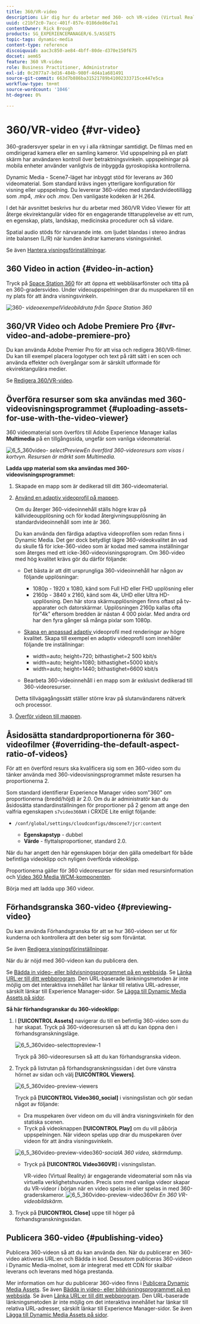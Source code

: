 ```yaml
---
title: 360/VR-video
description: Lär dig hur du arbetar med 360- och VR-video (Virtual Reality) i Dynamic Media.
uuid: c21bf2c0-7acc-401f-857e-0186de86e7a1
contentOwner: Rick Brough
products: SG_EXPERIENCEMANAGER/6.5/ASSETS
topic-tags: dynamic-media
content-type: reference
discoiquuid: aac3c850-ae84-4bff-80de-d370e150f675
docset: aem65
feature: 360 VR-video
role: Business Practitioner, Administrator
exl-id: 0c2077a7-bd16-484b-980f-4d4a1a681491
source-git-commit: 663d7b886ba31521789b41002333715ce447e5ca
workflow-type: tm+mt
source-wordcount: '1046'
ht-degree: 0%

---
```


# 360/VR-video {#vr-video}

360-gradersvyer spelar in en vy i alla riktningar samtidigt. De filmas med en omdirigerad kamera eller en samling kameror. Vid uppspelning på en platt skärm har användaren kontroll över betraktningsvinkeln. uppspelningar på mobila enheter använder vanligtvis de inbyggda gyroskopiska kontrollerna.

Dynamic Media - Scene7-läget har inbyggt stöd för leverans av 360 videomaterial. Som standard krävs ingen ytterligare konfiguration för visning eller uppspelning. Du levererar 360-video med standardvideotillägg som .mp4, .mkv och .mov. Den vanligaste kodeken är H.264.

I det här avsnittet beskrivs hur du arbetar med 360/VR Video Viewer för att återge ekvirektangulär video för en engagerande tittarupplevelse av ett rum, en egenskap, plats, landskap, medicinska procedurer och så vidare.

Spatial audio stöds för närvarande inte. om ljudet blandas i stereo ändras inte balansen (L/R) när kunden ändrar kamerans visningsvinkel.

Se även [Hantera visningsförinställningar](/help/assets/managing-viewer-presets.md).

## 360 Video in action {#video-in-action}

Tryck på [Space Station 360](https://mobiletest.scene7.com/s7viewers/html5/Video360Viewer.html?asset=Viewers/space_station_360-AVS) för att öppna ett webbläsarfönster och titta på en 360-gradersvideo. Under videouppspelningen drar du muspekaren till en ny plats för att ändra visningsvinkeln.

![360-](assets/6_5_360videoiss_simplified.png)
*videoexempelVideobildruta från Space Station 360*

## 360/VR Video och Adobe Premiere Pro {#vr-video-and-adobe-premiere-pro}

Du kan använda Adobe Premier Pro för att visa och redigera 360/VR-filmer. Du kan till exempel placera logotyper och text på rätt sätt i en scen och använda effekter och övergångar som är särskilt utformade för ekvirektangulära medier.

Se [Redigera 360/VR-video](https://helpx.adobe.com/premiere-pro/how-to/edit-360-vr-video.html).

## Överföra resurser som ska användas med 360-videovisningsprogrammet {#uploading-assets-for-use-with-the-video-viewer}

360 videomaterial som överförs till Adobe Experience Manager kallas **Multimedia** på en tillgångssida, ungefär som vanliga videomaterial.

![6_5_360video-](assets/6_5_360video-selecttopreview.png)
*selectPreviewEn överförd 360-videoresurs som visas i kortvyn. Resursen är märkt som Multimedia.*

**Ladda upp material som ska användas med 360-videovisningsprogrammet:**

1. Skapade en mapp som är dedikerad till ditt 360-videomaterial.
1. [Använd en adaptiv videoprofil på mappen](/help/assets/video-profiles.md#applying-a-video-profile-to-folders).

   Om du återger 360-videoinnehåll ställs högre krav på källvideoupplösning och för kodad återgivningsupplösning än standardvideoinnehåll som inte är 360.

   Du kan använda den färdiga adaptiva videoprofilen som redan finns i Dynamic Media. Det ger dock betydligt lägre 360-videokvalitet än vad du skulle få för icke-360-video som är kodad med samma inställningar som återges med ett icke-360-videovisningsprogram. Om 360-video med hög kvalitet krävs gör du därför följande:

   * Det bästa är att ditt ursprungliga 360-videoinnehåll har någon av följande upplösningar:

      * 1080p - 1920 x 1080, känd som Full HD eller FHD upplösning eller
      * 2160p - 3840 x 2160, känd som 4k, UHD eller Ultra HD-upplösning. Den här stora skärmupplösningen finns oftast på tv-apparater och datorskärmar. Upplösningen 2160p kallas ofta för&quot;4k&quot; eftersom bredden är nästan 4 000 pixlar. Med andra ord har den fyra gånger så många pixlar som 1080p.
   * [Skapa en anpassad adaptiv ](/help/assets/video-profiles.md#creating-a-video-encoding-profile-for-adaptive-streaming) videoprofil med renderingar av högre kvalitet. Skapa till exempel en adaptiv videoprofil som innehåller följande tre inställningar:

      * width=auto; height=720; bithastighet=2 500 kbit/s
      * width=auto; height=1080; bithastighet=5000 kbit/s
      * width=auto; height=1440; bithastighet=6600 kbit/s
   * Bearbeta 360-videoinnehåll i en mapp som är exklusivt dedikerad till 360-videoresurser.

   Detta tillvägagångssätt ställer större krav på slutanvändarens nätverk och processor.

1. [Överför videon till mappen](/help/assets/managing-video-assets.md#upload-and-preview-video-assets).

## Åsidosätta standardproportionerna för 360-videofilmer  {#overriding-the-default-aspect-ratio-of-videos}

För att en överförd resurs ska kvalificera sig som en 360-video som du tänker använda med 360-videovisningsprogrammet måste resursen ha proportionerna 2.

Som standard identifierar Experience Manager video som&quot;360&quot; om proportionerna (bredd/höjd) är 2.0. Om du är administratör kan du åsidosätta standardinställningen för proportioner på 2 genom att ange den valfria egenskapen `s7video360AR` i CRXDE Lite enligt följande:

* `/conf/global/settings/cloudconfigs/dmscene7/jcr:content`

   * **Egenskapstyp**  - dubbel
   * **Värde**  - flyttalsproportioner, standard 2.0.

När du har angett den här egenskapen börjar den gälla omedelbart för både befintliga videoklipp och nyligen överförda videoklipp.

Proportionerna gäller för 360 videoresurser för sidan med resursinformation och [Video 360 Media WCM-komponenten](/help/assets/adding-dynamic-media-assets-to-pages.md#dynamic-media-components).

Börja med att ladda upp 360 videor.

## Förhandsgranska 360-video {#previewing-video}

Du kan använda Förhandsgranska för att se hur 360-videon ser ut för kunderna och kontrollera att den beter sig som förväntat.

Se även [Redigera visningsförinställningar](/help/assets/managing-viewer-presets.md#editing-viewer-presets).

När du är nöjd med 360-videon kan du publicera den.

Se [Bädda in video- eller bildvisningsprogrammet på en webbsida](/help/assets/embed-code.md).
Se [Länka URL:er till ditt webbprogram](/help/assets/linking-urls-to-yourwebapplication.md). Den URL-baserade länkningsmetoden är inte möjlig om det interaktiva innehållet har länkar till relativa URL-adresser, särskilt länkar till Experience Manager-sidor.
Se [Lägga till Dynamic Media Assets på sidor](/help/assets/adding-dynamic-media-assets-to-pages.md).

**Så här förhandsgranskar du 360-videoklipp:**

1. I **[!UICONTROL Assets]** navigerar du till en befintlig 360-video som du har skapat. Tryck på 360-videoresursen så att du kan öppna den i förhandsgranskningsläge.

   ![6_5_360video-selecttopreview-1](assets/6_5_360video-selecttopreview-1.png)

   Tryck på 360-videoresursen så att du kan förhandsgranska videon.

1. Tryck på listrutan på förhandsgranskningssidan i det övre vänstra hörnet av sidan och välj **[!UICONTROL Viewers]**.

   ![6_5_360video-preview-viewers](assets/6_5_360video-preview-viewers.png)

   Tryck på **[!UICONTROL Video360_social]** i visningslistan och gör sedan något av följande:

   * Dra muspekaren över videon om du vill ändra visningsvinkeln för den statiska scenen.
   * Tryck på videoknappen **[!UICONTROL Play]** om du vill påbörja uppspelningen. När videon spelas upp drar du muspekaren över videon för att ändra visningsvinkeln.

   ![6_5_360video-preview-video360-](assets/6_5_360video-preview-video360-social.png)*socialA 360 video, skärmdump.*

   * Tryck på **[!UICONTROL Video360VR]** i visningslistan.

      VR-video (Virtual Reality) är engagerande videomaterial som nås via virtuella verklighetshuvuden. Precis som med vanliga videor skapar du VR-videor i början när en video spelas in eller spelas in med 360-graderskameror.
   ![6_5_360video-preview-video360vr](assets/6_5_360video-preview-video360vr.png)
   *En 360 VR-videobildskärm.*

1. Tryck på **[!UICONTROL Close]** uppe till höger på förhandsgranskningssidan.

## Publicera 360-video {#publishing-video}

Publicera 360-videon så att du kan använda den. När du publicerar en 360-video aktiveras URL:en och Bädda in kod. Dessutom publiceras 360-videon i Dynamic Media-molnet, som är integrerat med ett CDN för skalbar leverans och leverans med höga prestanda.

Mer information om hur du publicerar 360-video finns i [Publicera Dynamic Media Assets](/help/assets/publishing-dynamicmedia-assets.md).
Se även [Bädda in video- eller bildvisningsprogrammet på en webbsida](/help/assets/embed-code.md).
Se även [Länka URL:er till ditt webbprogram](/help/assets/linking-urls-to-yourwebapplication.md). Den URL-baserade länkningsmetoden är inte möjlig om det interaktiva innehållet har länkar till relativa URL-adresser, särskilt länkar till Experience Manager-sidor.
Se även [Lägga till Dynamic Media Assets på sidor](/help/assets/adding-dynamic-media-assets-to-pages.md).
